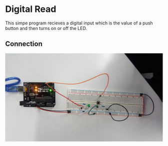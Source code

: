 # Digital Read
This simpe program recieves a digital input which is the value of a push button and then turns on or off the LED.
## Connection
![DigitalRead](../res/DigitalRead.jpg)
